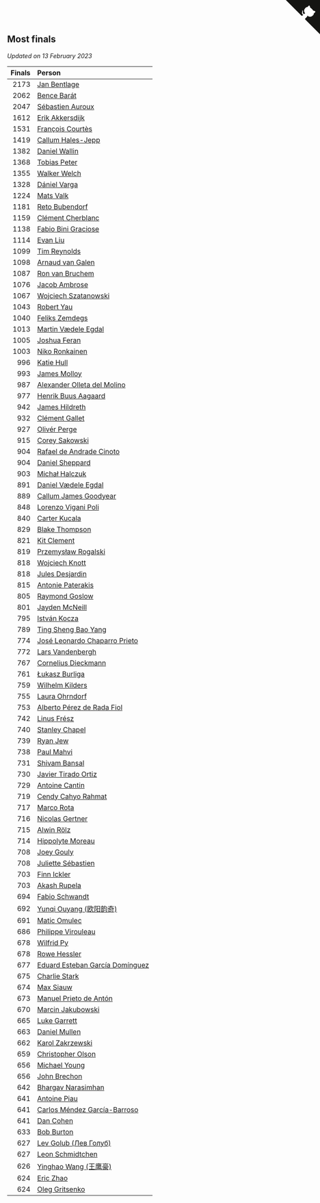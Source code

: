## Most finals

*Updated on 13 February 2023*

| Finals | Person |
| ---: | :--- |
| 2173 | [Jan Bentlage](https://www.worldcubeassociation.org/persons/2010BENT01) |
| 2062 | [Bence Barát](https://www.worldcubeassociation.org/persons/2008BARA01) |
| 2047 | [Sébastien Auroux](https://www.worldcubeassociation.org/persons/2008AURO01) |
| 1612 | [Erik Akkersdijk](https://www.worldcubeassociation.org/persons/2005AKKE01) |
| 1531 | [François Courtès](https://www.worldcubeassociation.org/persons/2008COUR01) |
| 1419 | [Callum Hales-Jepp](https://www.worldcubeassociation.org/persons/2012HALE01) |
| 1382 | [Daniel Wallin](https://www.worldcubeassociation.org/persons/2013WALL03) |
| 1368 | [Tobias Peter](https://www.worldcubeassociation.org/persons/2014PETE03) |
| 1355 | [Walker Welch](https://www.worldcubeassociation.org/persons/2011WELC01) |
| 1328 | [Dániel Varga](https://www.worldcubeassociation.org/persons/2008VARG01) |
| 1224 | [Mats Valk](https://www.worldcubeassociation.org/persons/2007VALK01) |
| 1181 | [Reto Bubendorf](https://www.worldcubeassociation.org/persons/2012BUBE01) |
| 1159 | [Clément Cherblanc](https://www.worldcubeassociation.org/persons/2014CHER05) |
| 1138 | [Fabio Bini Graciose](https://www.worldcubeassociation.org/persons/2010GRAC02) |
| 1114 | [Evan Liu](https://www.worldcubeassociation.org/persons/2009LIUE01) |
| 1099 | [Tim Reynolds](https://www.worldcubeassociation.org/persons/2005REYN01) |
| 1098 | [Arnaud van Galen](https://www.worldcubeassociation.org/persons/2006GALE01) |
| 1087 | [Ron van Bruchem](https://www.worldcubeassociation.org/persons/2003BRUC01) |
| 1076 | [Jacob Ambrose](https://www.worldcubeassociation.org/persons/2010AMBR01) |
| 1067 | [Wojciech Szatanowski](https://www.worldcubeassociation.org/persons/2011SZAT01) |
| 1043 | [Robert Yau](https://www.worldcubeassociation.org/persons/2009YAUR01) |
| 1040 | [Feliks Zemdegs](https://www.worldcubeassociation.org/persons/2009ZEMD01) |
| 1013 | [Martin Vædele Egdal](https://www.worldcubeassociation.org/persons/2013EGDA02) |
| 1005 | [Joshua Feran](https://www.worldcubeassociation.org/persons/2011FERA01) |
| 1003 | [Niko Ronkainen](https://www.worldcubeassociation.org/persons/2010RONK01) |
| 996 | [Katie Hull](https://www.worldcubeassociation.org/persons/2010HULL01) |
| 993 | [James Molloy](https://www.worldcubeassociation.org/persons/2011MOLL01) |
| 987 | [Alexander Olleta del Molino](https://www.worldcubeassociation.org/persons/2008OLLE01) |
| 977 | [Henrik Buus Aagaard](https://www.worldcubeassociation.org/persons/2006BUUS01) |
| 942 | [James Hildreth](https://www.worldcubeassociation.org/persons/2009HILD01) |
| 932 | [Clément Gallet](https://www.worldcubeassociation.org/persons/2004GALL02) |
| 927 | [Olivér Perge](https://www.worldcubeassociation.org/persons/2007PERG01) |
| 915 | [Corey Sakowski](https://www.worldcubeassociation.org/persons/2011SAKO01) |
| 904 | [Rafael de Andrade Cinoto](https://www.worldcubeassociation.org/persons/2007CINO01) |
| 904 | [Daniel Sheppard](https://www.worldcubeassociation.org/persons/2009SHEP01) |
| 903 | [Michał Halczuk](https://www.worldcubeassociation.org/persons/2006HALC01) |
| 891 | [Daniel Vædele Egdal](https://www.worldcubeassociation.org/persons/2013EGDA01) |
| 889 | [Callum James Goodyear](https://www.worldcubeassociation.org/persons/2012GOOD02) |
| 848 | [Lorenzo Vigani Poli](https://www.worldcubeassociation.org/persons/2007POLI01) |
| 840 | [Carter Kucala](https://www.worldcubeassociation.org/persons/2015KUCA01) |
| 829 | [Blake Thompson](https://www.worldcubeassociation.org/persons/2010THOM03) |
| 821 | [Kit Clement](https://www.worldcubeassociation.org/persons/2008CLEM01) |
| 819 | [Przemysław Rogalski](https://www.worldcubeassociation.org/persons/2013ROGA02) |
| 818 | [Wojciech Knott](https://www.worldcubeassociation.org/persons/2011KNOT01) |
| 818 | [Jules Desjardin](https://www.worldcubeassociation.org/persons/2010DESJ01) |
| 815 | [Antonie Paterakis](https://www.worldcubeassociation.org/persons/2012PATE01) |
| 805 | [Raymond Goslow](https://www.worldcubeassociation.org/persons/2014GOSL01) |
| 801 | [Jayden McNeill](https://www.worldcubeassociation.org/persons/2012MCNE01) |
| 795 | [István Kocza](https://www.worldcubeassociation.org/persons/2005KOCZ01) |
| 789 | [Ting Sheng Bao Yang](https://www.worldcubeassociation.org/persons/2008BAOY01) |
| 774 | [José Leonardo Chaparro Prieto](https://www.worldcubeassociation.org/persons/2011CHAP01) |
| 772 | [Lars Vandenbergh](https://www.worldcubeassociation.org/persons/2003VAND01) |
| 767 | [Cornelius Dieckmann](https://www.worldcubeassociation.org/persons/2009DIEC01) |
| 761 | [Łukasz Burliga](https://www.worldcubeassociation.org/persons/2013BURL01) |
| 759 | [Wilhelm Kilders](https://www.worldcubeassociation.org/persons/2010KILD02) |
| 755 | [Laura Ohrndorf](https://www.worldcubeassociation.org/persons/2009OHRN01) |
| 753 | [Alberto Pérez de Rada Fiol](https://www.worldcubeassociation.org/persons/2011FIOL01) |
| 742 | [Linus Frész](https://www.worldcubeassociation.org/persons/2011FRES01) |
| 740 | [Stanley Chapel](https://www.worldcubeassociation.org/persons/2016CHAP04) |
| 739 | [Ryan Jew](https://www.worldcubeassociation.org/persons/2008JEWR01) |
| 738 | [Paul Mahvi](https://www.worldcubeassociation.org/persons/2012MAHV01) |
| 731 | [Shivam Bansal](https://www.worldcubeassociation.org/persons/2011BANS02) |
| 730 | [Javier Tirado Ortiz](https://www.worldcubeassociation.org/persons/2009TIRA01) |
| 729 | [Antoine Cantin](https://www.worldcubeassociation.org/persons/2010CANT02) |
| 719 | [Cendy Cahyo Rahmat](https://www.worldcubeassociation.org/persons/2010RAHM02) |
| 717 | [Marco Rota](https://www.worldcubeassociation.org/persons/2009ROTA01) |
| 716 | [Nicolas Gertner](https://www.worldcubeassociation.org/persons/2013GERT01) |
| 715 | [Alwin Rölz](https://www.worldcubeassociation.org/persons/2016ROLZ01) |
| 714 | [Hippolyte Moreau](https://www.worldcubeassociation.org/persons/2008MORE02) |
| 708 | [Joey Gouly](https://www.worldcubeassociation.org/persons/2007GOUL01) |
| 708 | [Juliette Sébastien](https://www.worldcubeassociation.org/persons/2014SEBA01) |
| 703 | [Finn Ickler](https://www.worldcubeassociation.org/persons/2012ICKL01) |
| 703 | [Akash Rupela](https://www.worldcubeassociation.org/persons/2012RUPE01) |
| 694 | [Fabio Schwandt](https://www.worldcubeassociation.org/persons/2014SCHW02) |
| 692 | [Yunqi Ouyang (欧阳韵奇)](https://www.worldcubeassociation.org/persons/2007YUNQ01) |
| 691 | [Matic Omulec](https://www.worldcubeassociation.org/persons/2010OMUL02) |
| 686 | [Philippe Virouleau](https://www.worldcubeassociation.org/persons/2008VIRO01) |
| 678 | [Wilfrid Py](https://www.worldcubeassociation.org/persons/2016PYWI01) |
| 678 | [Rowe Hessler](https://www.worldcubeassociation.org/persons/2007HESS01) |
| 677 | [Eduard Esteban García Domínguez](https://www.worldcubeassociation.org/persons/2011EDUA01) |
| 675 | [Charlie Stark](https://www.worldcubeassociation.org/persons/2014STAR05) |
| 674 | [Max Siauw](https://www.worldcubeassociation.org/persons/2017SIAU02) |
| 673 | [Manuel Prieto de Antón](https://www.worldcubeassociation.org/persons/2015ANTO04) |
| 670 | [Marcin Jakubowski](https://www.worldcubeassociation.org/persons/2007JAKU01) |
| 665 | [Luke Garrett](https://www.worldcubeassociation.org/persons/2017GARR05) |
| 663 | [Daniel Mullen](https://www.worldcubeassociation.org/persons/2016MULL04) |
| 662 | [Karol Zakrzewski](https://www.worldcubeassociation.org/persons/2014ZAKR01) |
| 659 | [Christopher Olson](https://www.worldcubeassociation.org/persons/2009OLSO01) |
| 656 | [Michael Young](https://www.worldcubeassociation.org/persons/2008YOUN02) |
| 656 | [John Brechon](https://www.worldcubeassociation.org/persons/2010BREC01) |
| 642 | [Bhargav Narasimhan](https://www.worldcubeassociation.org/persons/2011NARA02) |
| 641 | [Antoine Piau](https://www.worldcubeassociation.org/persons/2008PIAU01) |
| 641 | [Carlos Méndez García-Barroso](https://www.worldcubeassociation.org/persons/2010GARC02) |
| 641 | [Dan Cohen](https://www.worldcubeassociation.org/persons/2007COHE01) |
| 633 | [Bob Burton](https://www.worldcubeassociation.org/persons/2003BURT01) |
| 627 | [Lev Golub (Лев Голуб)](https://www.worldcubeassociation.org/persons/2014HOLU01) |
| 627 | [Leon Schmidtchen](https://www.worldcubeassociation.org/persons/2010SCHM01) |
| 626 | [Yinghao Wang (王鹰豪)](https://www.worldcubeassociation.org/persons/2010WANG07) |
| 624 | [Eric Zhao](https://www.worldcubeassociation.org/persons/2010ZHAO19) |
| 624 | [Oleg Gritsenko](https://www.worldcubeassociation.org/persons/2011GRIT01) |


<a href="https://github.com/jonatanklosko/wca_statistics" class="github-corner" aria-label="View source on Github"><svg width="80" height="80" viewBox="0 0 250 250" style="fill:#151513; color:#fff; position: absolute; top: 0; border: 0; right: 0;" aria-hidden="true"><path d="M0,0 L115,115 L130,115 L142,142 L250,250 L250,0 Z"></path><path d="M128.3,109.0 C113.8,99.7 119.0,89.6 119.0,89.6 C122.0,82.7 120.5,78.6 120.5,78.6 C119.2,72.0 123.4,76.3 123.4,76.3 C127.3,80.9 125.5,87.3 125.5,87.3 C122.9,97.6 130.6,101.9 134.4,103.2" fill="currentColor" style="transform-origin: 130px 106px;" class="octo-arm"></path><path d="M115.0,115.0 C114.9,115.1 118.7,116.5 119.8,115.4 L133.7,101.6 C136.9,99.2 139.9,98.4 142.2,98.6 C133.8,88.0 127.5,74.4 143.8,58.0 C148.5,53.4 154.0,51.2 159.7,51.0 C160.3,49.4 163.2,43.6 171.4,40.1 C171.4,40.1 176.1,42.5 178.8,56.2 C183.1,58.6 187.2,61.8 190.9,65.4 C194.5,69.0 197.7,73.2 200.1,77.6 C213.8,80.2 216.3,84.9 216.3,84.9 C212.7,93.1 206.9,96.0 205.4,96.6 C205.1,102.4 203.0,107.8 198.3,112.5 C181.9,128.9 168.3,122.5 157.7,114.1 C157.9,116.9 156.7,120.9 152.7,124.9 L141.0,136.5 C139.8,137.7 141.6,141.9 141.8,141.8 Z" fill="currentColor" class="octo-body"></path></svg></a><style>.github-corner:hover .octo-arm{animation:octocat-wave 560ms ease-in-out}@keyframes octocat-wave{0%,100%{transform:rotate(0)}20%,60%{transform:rotate(-25deg)}40%,80%{transform:rotate(10deg)}}@media (max-width:500px){.github-corner:hover .octo-arm{animation:none}.github-corner .octo-arm{animation:octocat-wave 560ms ease-in-out}}</style>
